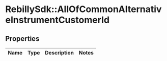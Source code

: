 # RebillySdk::AllOfCommonAlternativeInstrumentCustomerId

## Properties
Name | Type | Description | Notes
------------ | ------------- | ------------- | -------------

